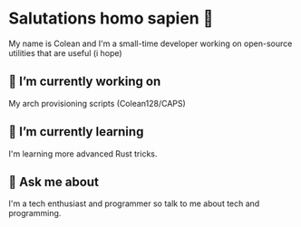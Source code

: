# Salutations homo sapien 👋

<!--
**Colean128/Colean128** is a ✨ _special_ ✨ repository because its `README.md` (this file) appears on your GitHub profile.

Here are some ideas to get you started:

- 🔭 I’m currently working on ...
- 🌱 I’m currently learning ...
- 👯 I’m looking to collaborate on ...
- 🤔 I’m looking for help with ...
- 💬 Ask me about ...
- 📫 How to reach me: ...
- 😄 Pronouns: ...
- ⚡ Fun fact: ...
-->

My name is Colean and I'm a small-time developer working on open-source utilities that are useful (i hope)

## 🔭 I’m currently working on
My arch provisioning scripts (Colean128/CAPS)

## 🌱 I’m currently learning
I'm learning more advanced Rust tricks.

## 💬 Ask me about
I'm a tech enthusiast and programmer so talk to me about tech and programming.
